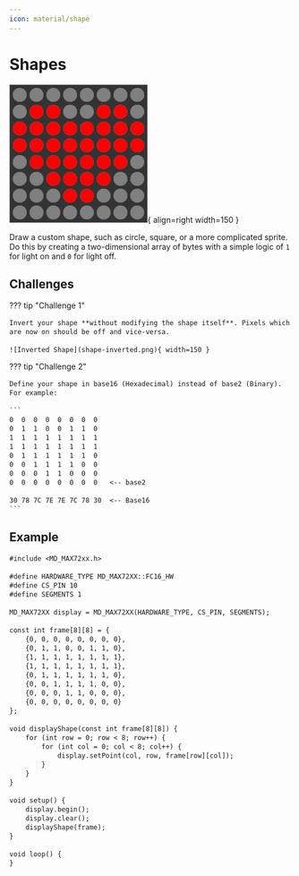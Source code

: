 ```yaml
---
icon: material/shape
---
```


# Shapes

![Shape](shape.png){ align=right width=150 }

Draw a custom shape, such as circle, square, or a more complicated sprite. Do this by creating a two-dimensional array of bytes with a simple logic of `1` for light on and `0` for light off.

## Challenges

??? tip "Challenge 1"

    Invert your shape **without modifying the shape itself**. Pixels which are now on should be off and vice-versa.

    ![Inverted Shape](shape-inverted.png){ width=150 }

??? tip "Challenge 2"

    Define your shape in base16 (Hexadecimal) instead of base2 (Binary).
    For example:

    ```
    0  0  0  0  0  0  0  0
	0  1  1  0  0  1  1  0
	1  1  1  1  1  1  1  1
	1  1  1  1  1  1  1  1
	0  1  1  1  1  1  1  0
	0  0  1  1  1  1  0  0
	0  0  0  1  1  0  0  0
	0  0  0  0  0  0  0  0   <-- base2

    30 78 7C 7E 7E 7C 78 30  <-- Base16
    ```

## Example

```arduino
#include <MD_MAX72xx.h>

#define HARDWARE_TYPE MD_MAX72XX::FC16_HW
#define CS_PIN 10
#define SEGMENTS 1

MD_MAX72XX display = MD_MAX72XX(HARDWARE_TYPE, CS_PIN, SEGMENTS);

const int frame[8][8] = {
	{0, 0, 0, 0, 0, 0, 0, 0},
	{0, 1, 1, 0, 0, 1, 1, 0},
	{1, 1, 1, 1, 1, 1, 1, 1},
	{1, 1, 1, 1, 1, 1, 1, 1},
	{0, 1, 1, 1, 1, 1, 1, 0},
	{0, 0, 1, 1, 1, 1, 0, 0},
	{0, 0, 0, 1, 1, 0, 0, 0},
	{0, 0, 0, 0, 0, 0, 0, 0}
};

void displayShape(const int frame[8][8]) {
	for (int row = 0; row < 8; row++) {
		for (int col = 0; col < 8; col++) {
			display.setPoint(col, row, frame[row][col]);
		}
	}
}

void setup() {
	display.begin();
	display.clear();
	displayShape(frame);
}

void loop() {
}
```
